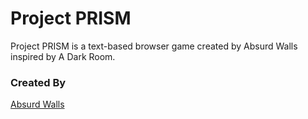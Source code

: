 # Project PRISM

Project PRISM is a text-based browser game created by Absurd Walls inspired by A Dark Room.

### Created By
[Absurd Walls](https://www.absurdwalls.com)